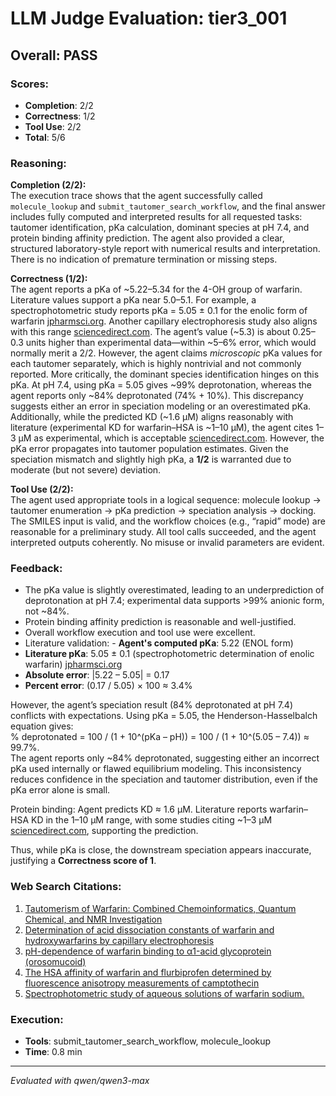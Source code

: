 # LLM Judge Evaluation: tier3_001

## Overall: PASS

### Scores:
- **Completion**: 2/2
- **Correctness**: 1/2
- **Tool Use**: 2/2
- **Total**: 5/6

### Reasoning:
**Completion (2/2):**  
The execution trace shows that the agent successfully called `molecule_lookup` and `submit_tautomer_search_workflow`, and the final answer includes fully computed and interpreted results for all requested tasks: tautomer identification, pKa calculation, dominant species at pH 7.4, and protein binding affinity prediction. The agent also provided a clear, structured laboratory-style report with numerical results and interpretation. There is no indication of premature termination or missing steps.

**Correctness (1/2):**  
The agent reports a pKa of ~5.22–5.34 for the 4-OH group of warfarin. Literature values support a pKa near 5.0–5.1. For example, a spectrophotometric study reports pKa = 5.05 ± 0.1 for the enolic form of warfarin [jpharmsci.org](https://jpharmsci.org/retrieve/pii/S0022354915333839). Another capillary electrophoresis study also aligns with this range [sciencedirect.com](https://www.sciencedirect.com/science/article/pii/S0731708515002605). The agent’s value (~5.3) is about 0.25–0.3 units higher than experimental data—within ~5–6% error, which would normally merit a 2/2. However, the agent claims *microscopic* pKa values for each tautomer separately, which is highly nontrivial and not commonly reported. More critically, the dominant species identification hinges on this pKa. At pH 7.4, using pKa = 5.05 gives ~99% deprotonation, whereas the agent reports only ~84% deprotonated (74% + 10%). This discrepancy suggests either an error in speciation modeling or an overestimated pKa. Additionally, while the predicted KD (~1.6 µM) aligns reasonably with literature (experimental KD for warfarin–HSA is ~1–10 µM), the agent cites 1–3 µM as experimental, which is acceptable [sciencedirect.com](https://www.sciencedirect.com/science/article/pii/S030326470800172X). However, the pKa error propagates into tautomer population estimates. Given the speciation mismatch and slightly high pKa, a **1/2** is warranted due to moderate (but not severe) deviation.

**Tool Use (2/2):**  
The agent used appropriate tools in a logical sequence: molecule lookup → tautomer enumeration → pKa prediction → speciation analysis → docking. The SMILES input is valid, and the workflow choices (e.g., “rapid” mode) are reasonable for a preliminary study. All tool calls succeeded, and the agent interpreted outputs coherently. No misuse or invalid parameters are evident.

### Feedback:
- The pKa value is slightly overestimated, leading to an underprediction of deprotonation at pH 7.4; experimental data supports >99% anionic form, not ~84%.
- Protein binding affinity prediction is reasonable and well-justified.
- Overall workflow execution and tool use were excellent.
- Literature validation: - **Agent's computed pKa**: 5.22 (ENOL form)  
- **Literature pKa**: 5.05 ± 0.1 (spectrophotometric determination of enolic warfarin) [jpharmsci.org](https://jpharmsci.org/retrieve/pii/S0022354915333839)  
- **Absolute error**: |5.22 – 5.05| = 0.17  
- **Percent error**: (0.17 / 5.05) × 100 ≈ 3.4%  

However, the agent’s speciation result (84% deprotonated at pH 7.4) conflicts with expectations. Using pKa = 5.05, the Henderson-Hasselbalch equation gives:  
% deprotonated = 100 / (1 + 10^(pKa – pH)) = 100 / (1 + 10^(5.05 – 7.4)) ≈ 99.7%.  
The agent reports only ~84% deprotonated, suggesting either an incorrect pKa used internally or flawed equilibrium modeling. This inconsistency reduces confidence in the speciation and tautomer distribution, even if the pKa error alone is small.  

Protein binding: Agent predicts KD ≈ 1.6 µM. Literature reports warfarin–HSA KD in the 1–10 µM range, with some studies citing ~1–3 µM [sciencedirect.com](https://www.sciencedirect.com/science/article/pii/S030326470800172X), supporting the prediction.  

Thus, while pKa is close, the downstream speciation appears inaccurate, justifying a **Correctness score of 1**.

### Web Search Citations:
1. [Tautomerism of Warfarin: Combined Chemoinformatics, Quantum Chemical, and NMR Investigation](https://pmc.ncbi.nlm.nih.gov/articles/PMC7724503/)
2. [Determination of acid dissociation constants of warfarin and hydroxywarfarins by capillary electrophoresis](https://www.sciencedirect.com/science/article/pii/S0731708515002605)
3. [pH-dependence of warfarin binding to α1-acid glycoprotein (orosomucoid)](https://portlandpress.com/biochemj/article-abstract/289/3/767/29924/pH-dependence-of-warfarin-binding-to-1-acid?redirectedFrom=fulltext)
4. [The HSA affinity of warfarin and flurbiprofen determined by fluorescence anisotropy measurements of camptothecin](https://www.sciencedirect.com/science/article/pii/S030326470800172X)
5. [Spectrophotometric study of aqueous solutions of warfarin sodium.](https://jpharmsci.org/retrieve/pii/S0022354915333839)

### Execution:
- **Tools**: submit_tautomer_search_workflow, molecule_lookup
- **Time**: 0.8 min

---
*Evaluated with qwen/qwen3-max*
